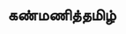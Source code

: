 ---
layout: tagpage
title: "கண்மணித்தமிழ்"
tag: கண்மணித்தமிழ்
description: "கண்மணித்தமிழ் தொடர்புடைய நூல்கள்/கட்டுரைகள்"
robots: noindex
---